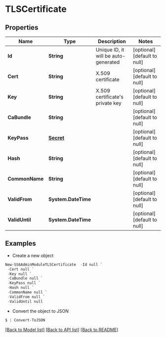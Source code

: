# TLSCertificate
## Properties

Name | Type | Description | Notes
------------ | ------------- | ------------- | -------------
**Id** | **String** | Unique ID, it will be auto-generated | [optional] [default to null]
**Cert** | **String** | X.509 certificate | [optional] [default to null]
**Key** | **String** | X.509 certificate&#39;s private key | [optional] [default to null]
**CaBundle** | **String** |  | [optional] [default to null]
**KeyPass** | [**Secret**](Secret.md) |  | [optional] [default to null]
**Hash** | **String** |  | [optional] [default to null]
**CommonName** | **String** |  | [optional] [default to null]
**ValidFrom** | **System.DateTime** |  | [optional] [default to null]
**ValidUntil** | **System.DateTime** |  | [optional] [default to null]

## Examples

- Create a new object
```powershell
New-SS6AdminModuleTLSCertificate  -Id null `
 -Cert null `
 -Key null `
 -CaBundle null `
 -KeyPass null `
 -Hash null `
 -CommonName null `
 -ValidFrom null `
 -ValidUntil null
```

- Convert the object to JSON
```powershell
$ | Convert-ToJSON
```


[[Back to Model list]](../README.md#documentation-for-models) [[Back to API list]](../README.md#documentation-for-api-endpoints) [[Back to README]](../README.md)

